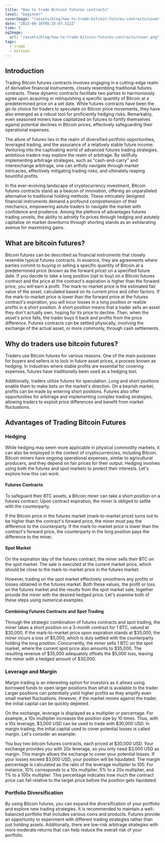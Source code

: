 ```yaml
---
title: "How to trade Bitcoin futures contracts"
level: "beginner"
coverImage: "/assets/blog/how-to-trade-bitcoin-futures-contracts/cover.png"
date: "2023-08-10T05:35:07.322Z"
time: 5
ogImage:
  url: "/assets/blog/how-to-trade-bitcoin-futures-contracts/cover.png"
tags:
  - trade
  - bitcoin
---
```


## Introduction

Trading Bitcoin futures contracts involves engaging in a cutting-edge realm of derivative financial instruments, closely resembling traditional futures contracts. These dynamic contracts facilitate two parties to harmoniously agree upon acquiring or relinquishing a specific quantity of Bitcoin at a predetermined price on a set date. While futures contracts have been the go-to choice for traders to speculate on Bitcoin price movements, they have also emerged as a robust tool for proficiently hedging risks. Remarkably, even seasoned miners have capitalized on futures to fortify themselves against potential declines in Bitcoin prices, effectively safeguarding their operational expenses.

The allure of futures lies in the realm of diversified portfolio opportunities, leveraged trading, and the assurance of a relatively stable future income. Venturing into the captivating world of advanced futures trading strategies, ambitious traders may explore the realm of arbitrage. By skillfully implementing arbitrage strategies, such as "cash-and-carry" and interexchange arbitrage, one can artfully navigate through market intricacies, effectively mitigating trading risks, and ultimately reaping bountiful profits.

In the ever-evolving landscape of cryptocurrency investment, Bitcoin futures contracts stand as a beacon of innovation, offering an unparalleled alternative to traditional holding methods. These intricately designed financial instruments demand a profound comprehension of their mechanics, empowering astute traders to navigate the market with confidence and prudence. Among the plethora of advantages futures trading unveils, the ability to adroitly fix prices through hedging and astutely capitalize on market downturns through shorting stands as an exhilarating avenue for maximizing gains.

## What are bitcoin futures?

Bitcoin futures can be described as financial instruments that closely resemble typical futures contracts. In essence, they are agreements where parties commit to buying or selling a specific quantity of Bitcoin at a predetermined price (known as the forward price) on a specified future date. If you decide to take a long position (opt to buy) on a Bitcoin futures contract and the price at the contract's expiration is higher than the forward price, you will earn a profit.
The mark-to-market price is the estimated fair value of the asset, calculated based on its current price and other factors. If the mark-to-market price is lower than the forward price at the futures contract's expiration, you will incur losses in a long position or realize profits in a short position. A short position means that a trader sells an asset they don't actually own, hoping for its price to decline. Then, when the asset's price falls, the trader buys it back and profits from the price difference. Futures contracts can be settled physically, involving the exchange of the actual asset, or more commonly, through cash settlements.
  
## Why do traders use bitcoin futures?

Traders use Bitcoin futures for various reasons. One of the main purposes for buyers and sellers is to lock in future asset prices, a process known as hedging. In industries where stable profits are essential for covering expenses, futures have traditionally been used as a hedging tool.

Additionally, traders utilize futures for speculation. Long and short positions enable them to make bets on the market's direction. On a bearish market, profits can be made by entering short positions. Futures also offer opportunities for arbitrage and implementing complex trading strategies, allowing traders to exploit price differences and benefit from market fluctuations.

## Advantages of Trading Bitcoin Futures

### Hedging

While hedging may seem more applicable in physical commodity markets, it can also be employed in the context of cryptocurrencies, including Bitcoin. Bitcoin miners have ongoing operational expenses, similar to agricultural producers, and they depend on fair prices for their output. Hedging involves using both the futures and spot markets to protect their interests. Let's explore how this can work.

#### Futures Contracts

To safeguard their BTC assets, a Bitcoin miner can take a short position on a futures contract. Upon contract expiration, the miner is obliged to settle with the counterparty.

If the Bitcoin price in the futures market (mark-to-market price) turns out to be higher than the contract's forward price, the miner must pay the difference to the counterparty. If the mark-to-market price is lower than the contract's forward price, the counterparty in the long position pays the difference to the miner.

#### Spot Market

On the expiration day of the futures contract, the miner sells their BTC on the spot market. The sale is executed at the current market price, which should be close to the mark-to-market price in the futures market.

However, trading on the spot market effectively smoothens any profits or losses obtained in the futures market. Both these values, the profit or loss on the futures market and the results from the spot market sale, together provide the miner with the desired hedged price. Let's examine both of these steps using numerical examples.

#### Combining Futures Contracts and Spot Trading

Through the strategic combination of futures contracts and spot trading, the miner takes a short position on a 3-month contract for 1 BTC, valued at $30,000. If the mark-to-market price upon expiration stands at $35,000, the miner incurs a loss of $5,000, which is duly settled with the counterparty holding the long position. Concurrently, the miner sells 1 BTC on the spot market, where the current spot price also amounts to $35,000. The resulting revenue of $35,000 adequately offsets the $5,000 loss, leaving the miner with a hedged amount of $30,000.

### Leverage and Margin

Margin trading is an interesting option for investors as it allows using borrowed funds to open larger positions than what is available to the trader. Larger positions can potentially yield higher profits as they amplify even small market fluctuations. However, if the market moves against the trader, the initial capital can be quickly depleted.

On the exchange, leverage is displayed as a multiplier or percentage. For example, a 10x multiplier increases the position size by 10 times. Thus, with a 10x leverage, $3,000 USD can be used to trade with $30,000 USD. In margin trading, the initial capital used to cover potential losses is called margin. Let's consider an example:

You buy two bitcoin futures contracts, each priced at $30,000 USD. Your exchange provides you with 20x leverage, so you only need $3,000 USD as margin. This margin allows the exchange to cover your potential losses. If your losses exceed $3,000 USD, your position will be liquidated. The margin percentage is calculated as the ratio of the leverage multiplier to 100. For instance, 10% corresponds to a 10x multiplier, 5% to a 20x multiplier, and 1% to a 100x multiplier. This percentage indicates how much the contract price can fall relative to the target price before the position gets liquidated.

### Portfolio Diversification
By using Bitcoin futures, you can expand the diversification of your portfolio and explore new trading strategies. It is recommended to maintain a well-balanced portfolio that includes various coins and products. Futures provide an opportunity to experiment with different trading strategies rather than just holding assets. Additionally, there are low-risk arbitrage strategies with more moderate returns that can help reduce the overall risk of your portfolio.

